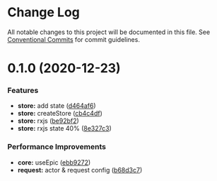 # Change Log

All notable changes to this project will be documented in this file.
See [Conventional Commits](https://conventionalcommits.org) for commit guidelines.

# 0.1.0 (2020-12-23)

### Features

- **store:** add state ([d464af6](https://github.com/zxeryu/vue-start/commit/d464af6340cc5b822dd8d3feb1e46f41c619be92))
- **store:** createStore ([cb4c4df](https://github.com/zxeryu/vue-start/commit/cb4c4df548da0fad1db3233ac43268d02d5c4a22))
- **store:** rxjs ([be92bf2](https://github.com/zxeryu/vue-start/commit/be92bf2e7cc00f0fee5ac2e4e32cff1fe9352c0c))
- **store:** rxjs state 40% ([8e327c3](https://github.com/zxeryu/vue-start/commit/8e327c37e0b395d4ede8cce1f3544623ef684467))

### Performance Improvements

- **core:** useEpic ([ebb9272](https://github.com/zxeryu/vue-start/commit/ebb927234cbb432f54a132d33f067bae75d21bcf))
- **request:** actor & request config ([b68d3c7](https://github.com/zxeryu/vue-start/commit/b68d3c77207a2b2118b4a53ab47ffb6e4613759c))
